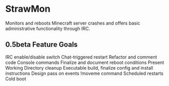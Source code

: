 StrawMon
========

Monitors and reboots Minecraft server crashes and offers basic administrative functionality through IRC.

0.5beta Feature Goals
---------------------

IRC enable/disable switch
Chat-triggered restart
Refactor and comment code
Console commands
Finalize and document reboot conditions
Present Working Directory cleanup
Executable build, finalize config and install instructions
Design pass on events
!moveme command
Scheduled restarts
Cold boot
